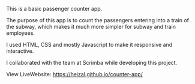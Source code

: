 This is a basic passenger counter app.

The purpose of this app is to count the passengers entering into a train of the subway, which makes it much more simpler for subway and train employees.

I used HTML, CSS and mostly Javascript to make it responsive and interactive.

I collaborated with the team at Scrimba while developing this project.


View LiveWebsite: https://heizal.github.io/counter-app/


